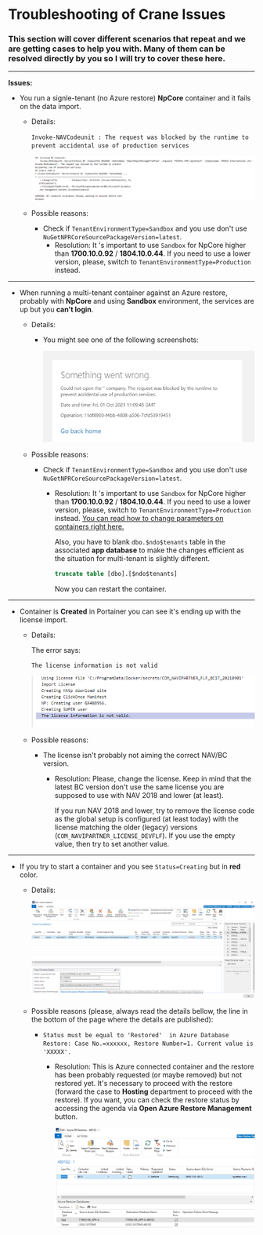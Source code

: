 # Troubleshooting of Crane Issues

### This section will cover different scenarios that repeat and we are getting cases to help you with. Many of them can be resolved directly by you so I will try to cover these here.

---

**Issues:**
- You run a signle-tenant (no Azure restore) **NpCore** container and it fails on the data import.
  - Details:

      ```Invoke-NAVCodeunit : The request was blocked by the runtime to prevent accidental use of production services```

      ![The request was blocked by the runtime to prevent accidental use of production services](../.attachments/image-f6383e3e-ce88-49c7-b430-036569e0f530.png)

  - Possible reasons:
    - Check if ```TenantEnvironmentType=Sandbox``` and you use don't use ```NuGetNPRCoreSourcePackageVersion=latest```.
      - Resolution: It 's important to use ```Sandbox``` for NpCore higher than **1700.10.0.92** / **1804.10.0.44**. If you need to use a lower version, please, switch to ```TenantEnvironmentType=Production``` instead.

---

 - When running a multi-tenant container against an Azure restore, probably with **NpCore** and using **Sandbox** environment, the services are up but you **can't login**.
   - Details:
     - You might see one of the following screenshots:

       ![The request was blocked by the runtime to prevent accidental use of production services](../.attachments/image-340edf8f-08de-428c-a093-93f4b74aa450.png)

   - Possible reasons:
     - Check if ```TenantEnvironmentType=Sandbox``` and you use don't use ```NuGetNPRCoreSourcePackageVersion=latest```.
       - Resolution: It 's important to use ```Sandbox``` for NpCore higher than **1700.10.0.92** / **1804.10.0.44**. If you need to use a lower version, please, switch to ```TenantEnvironmentType=Production``` instead. [You can read how to change parameters on containers right here.](./Crane-Features/Crane-Container-Parameters)

         Also, you have to blank ```dbo.$ndo$tenants``` table in the associated **app database** to make the changes efficient as the situation for multi-tenant is slightly different.

         ```sql
         truncate table [dbo].[$ndo$tenants]
         ```

         Now you can restart the container.
      
---

- Container is **Created** in Portainer you can see it's ending up with the license import.
  - Details:   

    The error says:
    ```
    The license information is not valid
    ```

    ![The license information is not valid](../.attachments/image-831ae7af-6648-4808-9e03-e3cab4e16409.png)

   - Possible reasons:
     - The license isn't probably not aiming the correct NAV/BC version.
       - Resolution: Please, change the license. Keep in mind that the latest BC version don't use the same license you are supposed to use with NAV 2018 and lower (at least). 

         If you run NAV 2018 and lower, try to remove the license code as the global setup is configured (at least today) with the license matching the older (legacy) versions (```COM_NAVIPARTNER_LICENSE_DEVFLF```). If you use the empty value, then try to set another value.
  
---

- If you try to start a container and you see ```Status=Creating``` but in **red** color.
  - Details:

    ![image.png](../.attachments/image-5b538c40-0255-4d81-b608-d7380e921d64.png)

   - Possible reasons (please, always read the details bellow, the line in the bottom of the page where the details are published):
     - ```Status must be equal to 'Restored'  in Azure Database Restore: Case No.=xxxxxx, Restore Number=1. Current value is 'XXXXX'.```
       - Resolution: This is Azure connected container and the restore has been probably requested (or maybe removed) but not restored yet. It's necessary to proceed with the restore (forward the case to **Hosting** department to proceed with the restore).
         If you want, you can check the restore status by accessing the agenda via **Open Azure Restore Management** button.

         ![image.png](../.attachments/image-e9b74e1e-ff14-4c2b-84da-46783bf9e0de.png)